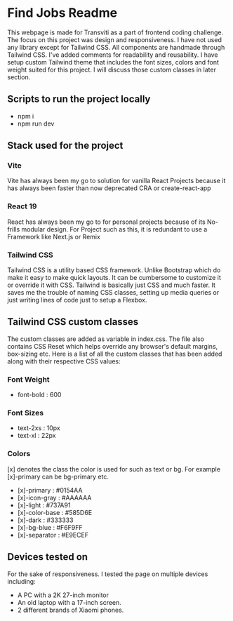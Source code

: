 # Find Jobs Readme

This webpage is made for Transviti as a part of frontend coding challenge. The focus on this project was design and responsiveness. I have not used any library except for Tailwind CSS. All components are handmade through Tailwind CSS. I've added comments for readability and reusability. I have setup custom Tailwind theme that includes the font sizes, colors and font weight suited for this project. I will discuss those custom classes in later section.

## Scripts to run the project locally
- npm i
- npm run dev

## Stack used for the project

### Vite 
Vite has always been my go to solution for vanilla React Projects because it has always been faster than now deprecated CRA or create-react-app
### React 19
React has always been my go to for personal projects because of its No-frills modular design. For Project such as this, it is redundant to use a Framework like Next.js or Remix
### Tailwind CSS
Tailwind CSS is a utility based CSS framework. Unlike Bootstrap which do make it easy to make quick layouts. It can be cumbersome to customize it or override it with CSS. Tailwind is basically just CSS and much faster. It saves me the trouble of naming CSS classes, setting up media queries or just writing lines of code just to setup a Flexbox.

## Tailwind CSS custom classes
The custom classes are added as variable in index.css. The file also contains CSS Reset which helps override any browser's default margins, box-sizing etc.
Here is a list of all the custom classes that has been added along with their respective CSS values:
### Font Weight
- font-bold : 600
### Font Sizes
- text-2xs : 10px
- text-xl : 22px
### Colors 
[x] denotes the class the color is used for such as text or bg. For example [x]-primary can be bg-primary etc.
- [x]-primary : #0154AA
- [x]-icon-gray : #AAAAAA
- [x]-light : #737A91
- [x]-color-base : #585D6E
- [x]-dark : #333333
- [x]-bg-blue : #F6F9FF
- [x]-separator : #E9ECEF


## Devices tested on
For the sake of responsiveness. I tested the page on multiple devices including:
- A PC with a 2K 27-inch monitor
- An old laptop with a 17-inch screen.
- 2 different brands of Xiaomi phones.
